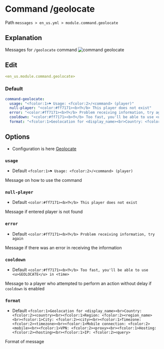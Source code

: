 # Command /geolocate
Path `messages > en_us.yml > module.command.geolocate`

## Explanation
Messages for `/geolocate` command
![command geolocate](/commandgeolocate.png)

## Edit
```yaml
<en_us.module.command.geolocate>
```

### Default
```yaml
command-geolocate:
  usage: "<fcolor:1>⚑ Usage: <fcolor:2>/<command> (player)"
  null-player: "<color:#ff7171><b>⁉</b> This player does not exist"
  error: "<color:#ff7171><b>⁉</b> Problem receiving information, try again"
  cooldown: "<color:#ff7171><b>⁉</b> Too fast, you'll be able to use <u>GEOLOCATE</u> in <time>"
  format: "<fcolor:1>Geolocation for <display_name><br>Country: <fcolor:2><country><br><fcolor:1>Region: <fcolor:2><region_name><br><fcolor:1>City: <fcolor:2><city><br><fcolor:1>Timezone: <fcolor:2><timezone><br><fcolor:1>Mobile connection: <fcolor:2><mobile><br><fcolor:1>VPN: <fcolor:2><proxy><br><fcolor:1>Hosting: <fcolor:2><hosting><br><fcolor:1>IP: <fcolor:2><query>"
```

## Options

- Configuration is here [Geolocate](/en/config/module/command/command-geolocate/)

### `usage`
- Default `<fcolor:1>⚑ Usage: <fcolor:2>/<command> (player)`

Message on how to use the command

### `null-player`
- Default `<color:#ff7171><b>⁉</b> This player does not exist`

Message if entered player is not found

### `error`
- Default `<color:#ff7171><b>⁉</b> Problem receiving information, try again`

Message if there was an error in receiving the information

### `cooldown`
- Default `<color:#ff7171><b>⁉</b> Too fast, you'll be able to use <u>GEOLOCATE</u> in <time>`

Message to a player who attempted to perform an action without delay if `cooldown` is enabled

### `format`
- Default `<fcolor:1>Geolocation for <display_name><br>Country: <fcolor:2><country><br><fcolor:1>Region: <fcolor:2><region_name><br><fcolor:1>City: <fcolor:2><city><br><fcolor:1>Timezone: <fcolor:2><timezone><br><fcolor:1>Mobile connection: <fcolor:2><mobile><br><fcolor:1>VPN: <fcolor:2><proxy><br><fcolor:1>Hosting: <fcolor:2><hosting><br><fcolor:1>IP: <fcolor:2><query>`

Format of message

